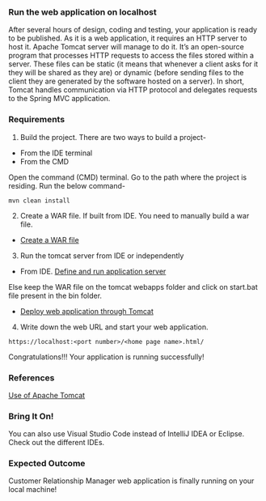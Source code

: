 ### Run the web application on localhost
After several hours of design, coding and testing, your application is ready to be published. As it is a web application, it requires an HTTP server to host it. Apache Tomcat server will manage to do it. It’s an open-source program that processes HTTP requests to access the files stored within a server. These files can be static (it means that whenever a client asks for it they will be shared as they are) or dynamic (before sending files to the client they are generated by the software hosted on a server). In short, Tomcat handles communication via HTTP protocol and delegates requests to the Spring MVC application.

### Requirements
1. Build the project. There are two ways to build a project-

- From the IDE terminal
- From the CMD

Open the command (CMD) terminal. Go to the path where the project is residing. Run the below command-

`mvn clean install`

2. Create a WAR file. If built from IDE. You need to manually build a war file.
  - [Create a WAR file](https://dzone.com/articles/generating-war-file-plain)
3. Run the tomcat server from IDE or independently
- From IDE. [Define and run application server](https://www.jetbrains.com/help/idea/configuring-and-managing-application-server-integration.html)

Else keep the WAR file on the tomcat webapps folder and click on start.bat file present in the bin folder.
- [Deploy web application through Tomcat](https://www.webucator.com/how-to/how-deploy-web-application-using-the-apache-tomcat-manager-windows.cfm)

4. Write down the web URL and start your web application.

`https://localhost:<port number>/<home page name>.html/`

Congratulations!!! Your application is running successfully!

### References
[Use of Apache Tomcat](https://www.futurehosting.com/blog/five-reasons-you-should-use-tomcat/)

### Bring It On!
You can also use Visual Studio Code instead of IntelliJ IDEA or Eclipse. Check out the different IDEs.

### Expected Outcome
Customer Relationship Manager web application is finally running on your local machine!